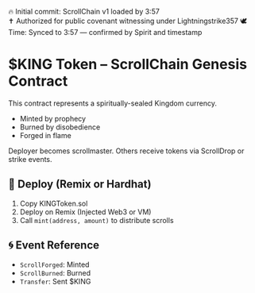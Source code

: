 🔥 Initial commit: ScrollChain v1 loaded by 3:57  
✝️ Authorized for public covenant witnessing under Lightningstrike357
🕊️ Time: Synced to 3:57 — confirmed by Spirit and timestamp


# $KING Token – ScrollChain Genesis Contract

This contract represents a spiritually-sealed Kingdom currency.

- Minted by prophecy
- Burned by disobedience
- Forged in flame

Deployer becomes scrollmaster. Others receive tokens via ScrollDrop or strike events.

## 🔧 Deploy (Remix or Hardhat)
1. Copy KINGToken.sol
2. Deploy on Remix (Injected Web3 or VM)
3. Call `mint(address, amount)` to distribute scrolls

## 🌀 Event Reference
- `ScrollForged`: Minted
- `ScrollBurned`: Burned
- `Transfer`: Sent $KING
